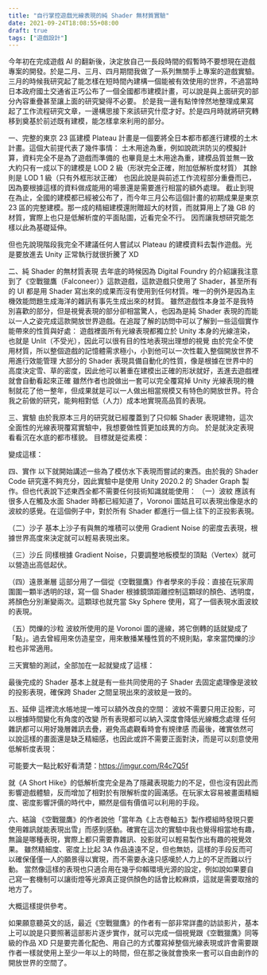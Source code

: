 ```yaml
---
title: "自行掌控遊戲光線表現的純 Shader 無材質實驗"
date: 2021-09-24T18:08:55+08:00
draft: true
tags: ["遊戲設計"]
---
```


今年初在完成遊戲 AI 的翻新後，決定放自己一長段時間的假暫時不要想現在遊戲專案的開發。於是二月、三月、四月期間我做了一系列無關手上專案的遊戲實驗。
三月的時候我研究起了能怎樣在短時間內建構一個能被有效使用的世界，不過當時日本政府國土交通省正巧公布了一個全國都市建模計畫，可以說是與上面研究的部分內容重疊甚至讓上面的研究變得不必要。
於是我一邊有點悻悻然地整理成果寫起了工作流程研究文章，一邊構思接下來該研究什麼才好。於是四月時就將研究轉移到奠基於前述既有建模，能怎樣拿來利用的部分。

一、完整的東京 23 區建模
Plateau 計畫是一個要將全日本都市都進行建模的土木計畫。這個大前提代表了幾件事情：
土木用途為重，例如說疏洪防災的模擬計算，資料完全不是為了遊戲而準備的
也畢竟是土木用途為重，建模品質並無一致
大約只有一成以下的建模是 LOD 2 級（形狀完全正確，附加低解析度材質）
其餘則是 LOD 1 級（只有外框形狀正確）
也因此說是與前述工作流程部分重疊而已，因為要根據這樣的資料做成能用的場景還是需要進行相當的額外處理。
截止到現在為止，全國的建模都已經被公布了，而今年三月公布這個計畫的初期成果是東京 23 區的完整建模。那一成的精細建模還附贈超大的材質，而就算用上了幾 GB 的材質，實際上也只是低解析度的平面貼圖，近看完全不行。
因而讓我想研究能怎樣以此為基礎延伸。

但也先說現階段我完全不建議任何人嘗試以 Plateau 的建模資料去製作遊戲。光是要放進去 Unity 正常執行就很折騰了 XD

二、純 Shader 的無材質表現
去年底的時候因為 Digital Foundry 的介紹讓我注意到了《空戰獵鷹（Falconeer）》這款遊戲，這款遊戲只使用了 Shader，甚至所有的 UI 都是用 Shader 寫出來的成果而沒有使用到任何材質。唯一的例外是因為主機效能問題生成海洋的雜訊有事先生成出來的材質。
雖然遊戲性本身並不是我特別喜歡的部分，但是視覺表現的部分卻相當驚人，也因為是純 Shader 表現的而能以一人之姿完成這款開放世界遊戲。在追蹤了解的訪問中可以了解到一些這個實作能帶來的性質與好處：
遊戲裡面所有光線表現都獨立於 Unity 本身的光線渲染，也就是 Unlit（不受光），因此可以很有目的性地表現出理想的視覺
由於完全不使用材質，所以整個遊戲的記憶體需求極小，小到他可以一次性載入整個開放世界不用進行效能管理
大部分的 Shader 表現具備自動化的性質，像是根據在世界中的高度決定雪、草的密度，因此他可以著重在建模出正確的形狀就好，丟進去遊戲裡就會自動看起來正確
雖然作者也說做出一套可以完全覆寫掉 Unity 光線表現的機制就花了他一整年，但成果就是可以一人做出相當規模又有特色的開放世界。符合我之前做的研究，能夠相對低（人力）成本地實現高品質的表現。


三、實驗
由於我原本三月的研究就已經覆蓋到了只仰賴 Shader 表現建物，這次全面性的光線表現覆寫實驗中，我想要做性質更加歧異的方向。
於是就決定表現看看沉在水底的都市樣貌。
目標就是從素模：

變成這樣：

四、實作
以下就開始講述一些為了模仿水下表現而嘗試的東西。由於我的 Shader Code 研究還不夠充分，因此實驗中是使用 Unity 2020.2 的 Shader Graph 製作。但也代表說下述東西全都不需要任何技術知識就能使用：
（一）波紋
應該有很多人在觸及水面 Shader 時都已經知道了，Voronoi 圖姑且可以表現出像是水的波紋的感覺。在這個例子中，對於所有 Shader 都進行一個上往下的正投影表現。

（二）沙子
基本上沙子有與無的堆積可以使用 Gradient Noise 的密度去表現，根據世界高度來決定就可以輕易表現出來。

（三）沙丘
同樣根據 Gradient Noise，只要調整地板模型的頂點（Vertex）就可以營造出高低起伏。

（四）遠景漸層
這部分用了一個從《空戰獵鷹》作者學來的手段：直接在玩家周圍圍一顆半透明的球，寫一個 Shader 根據鏡頭距離控制這顆球的顏色、透明度，將顏色分別漸變兩次。這顆球也就充當 Sky Sphere 使用，寫了一個表現水面波紋的表現。


（五）閃爍的沙粒
波紋所使用的是 Voronoi 圖的邊線，將它倒轉的話就變成了「點」。過去曾經用來仿造星空，用來散播某種性質的不規則點，拿來當閃爍的沙粒也非常適用。



三天實驗的測試，全部加在一起就變成了這樣：

最後完成的 Shader 基本上就是有一些共同使用的子 Shader 去固定處理像是波紋的投影表現，確保跨 Shader 之間呈現出來的波紋是一致的。

五、延伸
這裡流水帳地提一堆可以額外改良的空間：
波紋不需要只用正投影，可以根據時間變化有角度的改變
所有表現都可以納入深度會降低光線概念處理
任何雜訊都可以用好幾層雜訊去疊，避免高處觀看時會有規律感
而最後，確實依然可以說這樣的畫面還是缺乏精細感，也因此或許不需要正面對決，而是可以刻意使用低解析度表現：

可能要大一點比較好看清楚：https://imgur.com/R4c7Q5f

就《A Short Hike》的低解析度完全是為了隱藏表現能力的不足，但也沒有因此而影響遊戲體驗，反而增加了相對於有限解析度的圓滿感。在玩家太容易被畫面精細度、密度影響評價的時代中，顯然是個有價值可以利用的手段。

六、結論
《空戰獵鷹》的作者說他「當年為《上古卷軸五》製作模組時發現只要使用雜訊就能表現出雪」而感到感動。確實在這次的實驗中我也覺得相當地有趣，無論是哪種表現，實際上都只需要靠雜訊、投影就可以輕易製作出有趣的視覺效果。
雖然精細度、密度上比起 3A 作品遠遠不足，但也無妨，這樣的手段反而可以確保僅僅一人的願景得以實現，而不需要永遠只感嘆於人力上的不足而難以行動。
當然像這樣的表現也只適合用在幾乎仰賴環境光源的設定，例如說如果要自己寫一套機制可以讓街燈等光源真正提供顏色的話會比較麻煩，這就是需要取捨的地方了。

大概這樣提供參考。

如果願意聽英文的話，最近《空戰獵鷹》的作者有一部非常詳盡的訪談影片，基本上可以說是只要照著這部影片逐步實作，就可以完成一個視覺跟《空戰獵鷹》同等級的作品 XD
只是要完善化配色、用自己的方式覆寫掉整個光線表現或許會需要跟作者一樣就使用上至少一年以上的時間，但在那之後就會換來一套可以自由創作的開放世界的空間了。